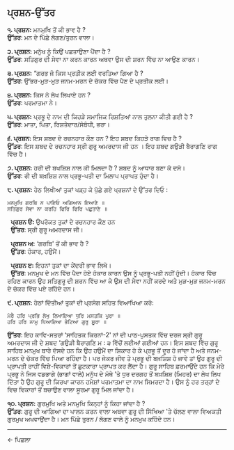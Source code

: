## **ਪ੍ਰਸ਼ਨ-ਉੱਤਰ**

**੧. ਪ੍ਰਸ਼ਨ:** ਮਨਮੁਖਿ ਤੋਂ ਕੀ ਭਾਵ ਹੈ ? <br>
**ਉੱਤਰ**: ਮਨ ਦੇ ਪਿੱਛੇ ਲੱਗਣ/ਤੁਰਨ ਵਾਲਾ।

**੨. ਪ੍ਰਸ਼ਨ:** ਮਨੁੱਖ ਨੂੰ ਕਿਉਂ ਪਛਤਾਉਣਾ ਪੈਂਦਾ ਹੈ ? <br>
**ਉੱਤਰ**: ਸਤਿਗੁਰ ਦੀ ਸੇਵਾ ਨਾ ਕਰਨ ਕਾਰਨ ਅਥਵਾ ਉਸ ਦੀ ਸ਼ਰਨ ਵਿੱਚ ਨਾ ਆਉਣ ਕਾਰਨ।

**੩. ਪ੍ਰਸ਼ਨ:** “ਗਰਭ ਜੋ ਕਿਸ ਪ੍ਰਤੀਕ ਲਈ ਵਰਤਿਆ ਗਿਆ ਹੈ ? <br>
**ਉੱਤਰ**: ਉੱਭਰ-ਮੁੜ-ਮੁੜ ਜਨਮ-ਮਰਨ ਦੇ ਚੱਕਰ ਵਿੱਚ ਪੈਣ ਦੇ ਪ੍ਰਤੀਕ ਲਈ।

**੪. ਪ੍ਰਸ਼ਨ:** ਕਿਸ ਨੇ ਲੇਖ ਲਿਖਾਏ ਹਨ ? <br>
**ਉੱਤਰ**: ਪਰਮਾਤਮਾ ਨੇ।

**੫. ਪ੍ਰਸ਼ਨ:** ਪ੍ਰਭੂ ਦੇ ਨਾਮ ਦੀ ਕਿਹੜੇ ਸਮਾਜਿਕ ਰਿਸ਼ਤਿਆਂ ਨਾਲ ਤੁਲਨਾ ਕੀਤੀ ਗਈ ਹੈ ? <br>
**ਉੱਤਰ**: ਮਾਤਾ, ਪਿਤਾ, ਰਿਸ਼ਤੇਦਾਰ/ਸੰਬੰਧੀ, ਭਰਾ।

**੬. ਪ੍ਰਸ਼ਨ:** ਇਸ ਸ਼ਬਦ ਦੇ ਰਚਨਹਾਰ ਕੌਣ ਹਨ ? ਇਹ ਸ਼ਬਦ ਕਿਹੜੇ ਰਾਗ ਵਿਚ ਹੈ ? <br>
**ਉੱਤਰ**: ਇਸ ਸ਼ਬਦ ਦੇ ਰਚਨਹਾਰ ਸ੍ਰੀ ਗੁਰੂ ਅਮਰਦਾਸ ਜੀ ਹਨ । ਇਹ ਸ਼ਬਦ ਗਉੜੀ ਬੈਰਾਗਣਿ ਰਾਗ ਵਿੱਚ ਹੈ।

**੭. ਪ੍ਰਸ਼ਨ:** ਹਰੀ ਦੀ ਬਖਸ਼ਿਸ਼ ਨਾਲ ਕੀ ਮਿਲਦਾ ਹੈ ? ਸ਼ਬਦ ਨੂੰ ਆਧਾਰ ਬਣਾ ਕੇ ਦਸੋ। <br>
**ਉੱਤਰ**: ਰੀ ਦੀ ਬਖ਼ਸ਼ਿਸ਼ ਨਾਲ ਪ੍ਰਭੂ-ਪਤੀ ਦਾ ਮਿਲਾਪ ਪ੍ਰਾਪਤ ਹੁੰਦਾ ਹੈ।

**੮. ਪ੍ਰਸ਼ਨ:** ਹੇਠ ਲਿਖੀਆਂ ਤੁਕਾਂ ਪੜ੍ਹ ਕੇ ਪੁੱਛੇ ਗਏ ਪ੍ਰਸ਼ਨਾਂ ਦੇ ਉੱਤਰ ਦਿਓ : 
```
ਮਨਮੁਖਿ ਗਰਬਿ ਨ ਪਾਇਓ ਅਗਿਆਨ ਇਆਣੇ ॥
ਸਤਿਗੁਰ ਸੇਵਾ ਨਾ ਕਰਹਿ ਫਿਰਿ ਫਿਰਿ ਪਛੁਤਾਣੇ ॥
```
&nbsp; **ਪ੍ਰਸ਼ਨ ੳ:** ਉਪਰੋਕਤ ਤੁਕਾਂ ਦੇ ਰਚਨਹਾਰ ਕੌਣ ਹਨ  <br> 
&nbsp; **ਉੱਤਰ**: ਸ੍ਰੀ ਗੁਰੂ ਅਮਰਦਾਸ ਜੀ। 

&nbsp; **ਪ੍ਰਸ਼ਨ ਅ:** ‘ਗਰਬਿ' ਤੋਂ ਕੀ ਭਾਵ ਹੈ ? <br> 
&nbsp; **ਉੱਤਰ**:  ਹੰਕਾਰ, ਹਉਮੈਂ। 

&nbsp; **ਪ੍ਰਸ਼ਨ ੲ:**  ਇਹਨਾਂ ਤੁਕਾਂ ਦਾ ਕੇਂਦਰੀ ਭਾਵ ਲਿਖੋ।<br> 
&nbsp; **ਉੱਤਰ**: ਮਨਮੁਖ ਦੇ ਮਨ ਵਿੱਚ ਪੈਦਾ ਹੋਏ ਹੰਕਾਰ ਕਾਰਨ ਉਸ ਨੂੰ ਪ੍ਰਭੂ-ਪਤੀ ਨਹੀਂ ਹੁੰਦੀ। ਹੰਕਾਰ ਵਿੱਚ ਰਹਿਣ ਕਾਰਨ ਉਹ ਸਤਿਗੁਰੂ ਦੀ ਸ਼ਰਨ ਵਿੱਚ ਆ ਕੇ ਉਸ ਦੀ ਸੇਵਾ ਨਹੀਂ ਕਰਦੇ ਅਤੇ ਮੁੜ-ਮੁੜ ਜਨਮ-ਮਰਨ ਦੇ ਚੱਕਰ ਵਿੱਚ ਪਏ ਰਹਿੰਦੇ ਹਨ। 

**੯. ਪ੍ਰਸ਼ਨ:** ਹੇਠਾਂ ਦਿੱਤੀਆਂ ਤੁਕਾਂ ਦੀ ਪ੍ਰਸੰਗ ਸਹਿਤ ਵਿਆਖਿਆ ਕਰੋ: 
```
ਮੇਰੈ ਹਰਿ ਪ੍ਰਭਿ ਲੇਖੁ ਲਿਖਾਇਆ ਧੁਰਿ ਮਸਤਕਿ ਪੂਰਾ ॥
ਹਰਿ ਹਰਿ ਨਾਮੁ ਧਿਆਇਆ ਭੇਟਿਆ ਗੁਰੁ ਸੂਰਾ ॥
```
**ਉੱਤਰ**: ਇਹ ਕਾਵਿ-ਸਤਰਾਂ ‘ਸਾਹਿਤਕ ਕਿਰਨਾਂ-2' ਨਾਂ ਦੀ ਪਾਠ-ਪੁਸਤਕ ਵਿੱਚ ਦਰਜ ਸ੍ਰੀ ਗੁਰੂ ਅਮਰਦਾਸ ਜੀ ਦੇ ਸ਼ਬਦ ‘ਗਉੜੀ ਬੈਰਾਗਣਿ ਮ : ੩ ਵਿੱਚੋਂ ਲਈਆਂ ਗਈਆਂ ਹਨ। ਇਸ ਸ਼ਬਦ ਵਿੱਚ ਗੁਰੂ ਸਾਹਿਬ ਮਨਮੁਖ ਬਾਰੇ ਦੱਸਦੇ ਹਨ ਕਿ ਉਹ ਹਉਮੈਂ ਦਾ ਸ਼ਿਕਾਰ ਹੋ ਕੇ ਪ੍ਰਭੂ ਤੋਂ ਦੂਰ ਹੋ ਜਾਂਦਾ ਹੈ ਅਤੇ ਜਨਮ-ਮਰਨ ਦੇ ਚੱਕਰ ਵਿੱਚ ਪਿਆ ਰਹਿੰਦਾ ਹੈ। ਪਰ ਜੇਕਰ ਜੀਵ ਤੇ ਪ੍ਰਭੂ ਦੀ ਬਖ਼ਸ਼ਿਸ਼ ਹੋ ਜਾਵੇ ਤਾਂ ਉਹ ਗੁਰੂ ਦੀ ਪ੍ਰਾਪਤੀ ਰਾਹੀਂ ਵਿਸ਼ੇ-ਵਿਕਾਰਾਂ ਤੋਂ ਛੁਟਕਾਰਾ ਪ੍ਰਾਪਤ ਕਰ ਲੈਂਦਾ ਹੈ। ਗੁਰੂ ਸਾਹਿਬ ਫ਼ਰਮਾਉਂਦੇ ਹਨ ਕਿ ਮੇਰੇ ਪ੍ਰਭੂ ਨੇ ਜਿਸ ਵਡਭਾਗੇ (ਭਾਗਾਂ ਵਾਲੇ) ਮਨੁੱਖ ਦੇ ਮੱਥੇ 'ਤੇ ਧੁਰ ਦਰਗਹ ਤੋਂ ਬਖ਼ਸ਼ਿਸ਼ (ਮਿਹਰ) ਦਾ ਲੇਖ ਲਿਖ ਦਿੱਤਾ ਹੈ ਉਹ ਗੁਰੂ ਦੀ ਕਿਰਪਾ ਕਾਰਨ ਹਮੇਸ਼ਾਂ ਪਰਮਾਤਮਾ ਦਾ ਨਾਮ ਸਿਮਰਦਾ ਹੈ। ਉਸ ਨੂੰ ਹਰ ਤਰ੍ਹਾਂ ਦੇ ਵਿਚ ਵਿਕਾਰਾਂ ਤੋਂ ਬਚਾਉਣ ਵਾਲਾ ਸੂਰਮਾ ਗੁਰੂ ਮਿਲ ਜਾਂਦਾ ਹੈ।

**੧੦. ਪ੍ਰਸ਼ਨ:** ਗੁਰਮੁਖਿ ਅਤੇ ਮਨਮੁਖਿ ਕਿਨ੍ਹਾਂ ਨੂੰ ਕਿਹਾ ਜਾਂਦਾ ਹੈ ? <br>
**ਉੱਤਰ**: ਗੁਰੂ ਦੀ ਆਗਿਆ ਦਾ ਪਾਲਨ ਕਰਨ ਵਾਲਾ ਅਥਵਾ ਗੁਰੂ ਦੀ ਸਿੱਖਿਆ 'ਤੇ ਚੱਲਣ ਵਾਲਾ ਵਿਅਕਤੀ ਗੁਰਮੁਖ ਅਖਵਾਉਂਦਾ ਹੈ। ਮਨ ਪਿੱਛੇ ਤੁਰਨ / ਲੱਗਣ ਵਾਲੇ ਨੂੰ ਮਨਮੁਖ ਕਹਿੰਦੇ ਹਨ।

----
<a class="anchor" onclick="window.history.back()"> &larr; ਪਿਛਲਾ </a>